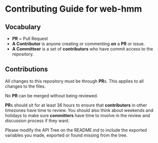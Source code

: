 # Contributing Guide for web-hmm

## Vocabulary

 * **PR** = Pull Request
 * **A Contributor** is anyone creating or commenting ***on*** a **PR** or issue.
 * **A Committeer** is a set of **contributors** who have commit access to the repository.

## Contributions

All changes to this repository must be through **PR**s. This applies to all changes to the files.

No **PR** can be merged without being reviewed.

**PR**s should sit for at least 36 hours to ensure that **contributors** in other timezones have time to review. You should also think about weekends and holidays to make sure **committers** have time to involve in the review and discussion process if they want.

Please modify the API Tree on the README.md to include the exported variables you made, exported or found missing from the tree.